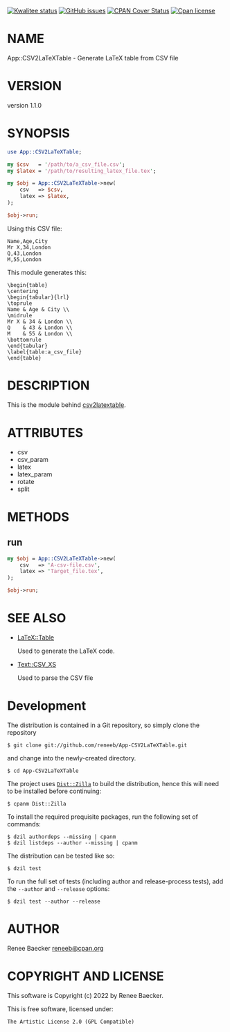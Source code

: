 [![Kwalitee status](https://cpants.cpanauthors.org/dist/App-CSV2LaTeXTable.png)](https://cpants.cpanauthors.org/dist/App-CSV2LaTeXTable)
[![GitHub issues](https://img.shields.io/github/issues/reneeb/App-CSV2LaTeXTable.svg)](https://github.com/reneeb/App-CSV2LaTeXTable/issues)
[![CPAN Cover Status](https://cpancoverbadge.perl-services.de/App-CSV2LaTeXTable-1.1.0)](https://cpancoverbadge.perl-services.de/App-CSV2LaTeXTable-1.1.0)
[![Cpan license](https://img.shields.io/cpan/l/App-CSV2LaTeXTable.svg)](https://metacpan.org/release/App-CSV2LaTeXTable)

# NAME

App::CSV2LaTeXTable - Generate LaTeX table from CSV file

# VERSION

version 1.1.0

# SYNOPSIS

```perl
use App::CSV2LaTeXTable;

my $csv   = '/path/to/a_csv_file.csv';
my $latex = '/path/to/resulting_latex_file.tex';

my $obj = App::CSV2LaTeXTable->new(
    csv   => $csv,
    latex => $latex,
);

$obj->run;
```

Using this CSV file:

```
Name,Age,City
Mr X,34,London
Q,43,London
M,55,London
```

This module generates this:

```
\begin{table}
\centering
\begin{tabular}{lrl}
\toprule
Name & Age & City \\
\midrule
Mr X & 34 & London \\
Q    & 43 & London \\
M    & 55 & London \\
\bottomrule
\end{tabular}
\label{table:a_csv_file}
\end{table}
```

# DESCRIPTION

This is the module behind [csv2latextable](https://metacpan.org/pod/csv2latextable).

# ATTRIBUTES

- csv
- csv\_param
- latex
- latex\_param
- rotate
- split

# METHODS

## run

```perl
my $obj = App::CSV2LaTeXTable->new(
    csv   => 'A-csv-file.csv',
    latex => 'Target_file.tex',
);

$obj->run;
```

# SEE ALSO

- [LaTeX::Table](https://metacpan.org/pod/LaTeX%3A%3ATable)

    Used to generate the LaTeX code.

- [Text::CSV\_XS](https://metacpan.org/pod/Text%3A%3ACSV_XS)

    Used to parse the CSV file



# Development

The distribution is contained in a Git repository, so simply clone the
repository

```
$ git clone git://github.com/reneeb/App-CSV2LaTeXTable.git
```

and change into the newly-created directory.

```
$ cd App-CSV2LaTeXTable
```

The project uses [`Dist::Zilla`](https://metacpan.org/pod/Dist::Zilla) to
build the distribution, hence this will need to be installed before
continuing:

```
$ cpanm Dist::Zilla
```

To install the required prequisite packages, run the following set of
commands:

```
$ dzil authordeps --missing | cpanm
$ dzil listdeps --author --missing | cpanm
```

The distribution can be tested like so:

```
$ dzil test
```

To run the full set of tests (including author and release-process tests),
add the `--author` and `--release` options:

```
$ dzil test --author --release
```

# AUTHOR

Renee Baecker <reneeb@cpan.org>

# COPYRIGHT AND LICENSE

This software is Copyright (c) 2022 by Renee Baecker.

This is free software, licensed under:

```
The Artistic License 2.0 (GPL Compatible)
```
